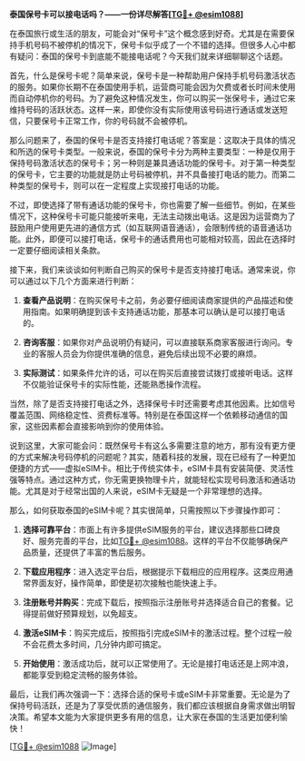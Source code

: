 **泰国保号卡可以接电话吗？——一份详尽解答[[TG💪+ @esim1088](https://t.me/s/esim1088)]**

在泰国旅行或生活的朋友，可能会对“保号卡”这个概念感到好奇。尤其是在需要保持手机号码不被停机的情况下，保号卡似乎成了一个不错的选择。但很多人心中都有疑问：泰国的保号卡到底能不能接电话呢？今天我们就来详细聊聊这个话题。

首先，什么是保号卡呢？简单来说，保号卡是一种帮助用户保持手机号码激活状态的服务。如果你长期不在泰国使用手机，运营商可能会因为欠费或者长时间未使用而自动停机你的号码。为了避免这种情况发生，你可以购买一张保号卡，通过它来维持号码的活跃状态。这样一来，即使你没有实际使用该号码进行通话或发送短信，只要保号卡正常工作，你的号码就不会被停机。

那么问题来了，泰国的保号卡是否支持接打电话呢？答案是：这取决于具体的情况和所选的保号卡类型。一般来说，泰国的保号卡分为两种主要类型：一种是仅用于保持号码激活状态的保号卡；另一种则是兼具通话功能的保号卡。对于第一种类型的保号卡，它主要的功能就是防止号码被停机，并不具备接打电话的能力。而第二种类型的保号卡，则可以在一定程度上实现接打电话的功能。

不过，即使选择了带有通话功能的保号卡，你也需要了解一些细节。例如，在某些情况下，这种保号卡可能只能接听来电，无法主动拨出电话。这是因为运营商为了鼓励用户使用更先进的通信方式（如互联网语音通话），会限制传统的语音通话功能。此外，即便可以接打电话，保号卡的通话费用也可能相对较高，因此在选择时一定要仔细阅读相关条款。

接下来，我们来谈谈如何判断自己购买的保号卡是否支持接打电话。通常来说，你可以通过以下几个方面来进行判断：

1. **查看产品说明**：在购买保号卡之前，务必要仔细阅读商家提供的产品描述和使用指南。如果明确提到该卡支持通话功能，那基本可以确认是可以接打电话的。
   
2. **咨询客服**：如果你对产品说明仍有疑问，可以直接联系商家客服进行询问。专业的客服人员会为你提供准确的信息，避免后续出现不必要的麻烦。

3. **实际测试**：如果条件允许的话，可以在购买后直接尝试拨打或接听电话。这样不仅能验证保号卡的实际性能，还能熟悉操作流程。

当然，除了是否支持接打电话之外，选择保号卡时还需要考虑其他因素。比如信号覆盖范围、网络稳定性、资费标准等。特别是在泰国这样一个依赖移动通信的国家，这些因素都会直接影响到你的使用体验。

说到这里，大家可能会问：既然保号卡有这么多需要注意的地方，那有没有更方便的方式来解决号码停机的问题呢？其实，随着科技的发展，现在已经有了一种更加便捷的方式——虚拟eSIM卡。相比于传统实体卡，eSIM卡具有安装简便、灵活性强等特点。通过这种方式，你无需更换物理卡片，就能轻松实现号码激活和通话功能。尤其是对于经常出国的人来说，eSIM卡无疑是一个非常理想的选择。

那么，如何获取泰国的eSIM卡呢？其实很简单，只需按照以下步骤操作即可：

1. **选择可靠平台**：市面上有许多提供eSIM服务的平台，建议选择那些口碑良好、服务完善的平台，比如[TG💪+ @esim1088](https://t.me/s/esim1088)。这样的平台不仅能够确保产品质量，还提供了丰富的售后服务。

2. **下载应用程序**：进入选定平台后，根据提示下载相应的应用程序。这类应用通常界面友好，操作简单，即使是初次接触也能快速上手。

3. **注册账号并购买**：完成下载后，按照指示注册账号并选择适合自己的套餐。记得提前做好预算规划，以免超支。

4. **激活eSIM卡**：购买完成后，按照指引完成eSIM卡的激活过程。整个过程一般不会花费太多时间，几分钟内即可搞定。

5. **开始使用**：激活成功后，就可以正常使用了。无论是接打电话还是上网冲浪，都能享受到稳定流畅的服务体验。

最后，让我们再次强调一下：选择合适的保号卡或eSIM卡非常重要。无论是为了保持号码活跃，还是为了享受优质的通信服务，我们都应该根据自身需求做出明智决策。希望本文能为大家提供更多有用的信息，让大家在泰国的生活更加便利愉快！

[[TG💪+ @esim1088](https://t.me/s/esim1088) ![Image](https://i.postimg.cc/4NQfJmqS/Snipaste-2025-05-13-00-14-12.png)]